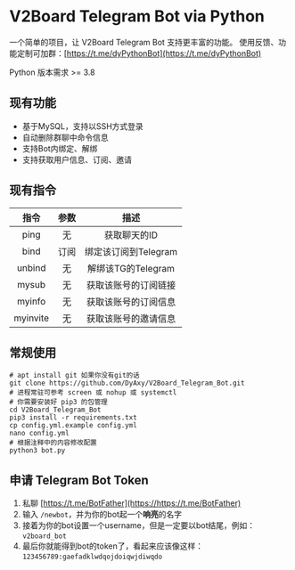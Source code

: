 # V2Board Telegram Bot via Python

一个简单的项目，让 V2Board Telegram Bot 支持更丰富的功能。
使用反馈、功能定制可加群：[https://t.me/dyPythonBot](https://t.me/dyPythonBot)

Python 版本需求 >= 3.8

## 现有功能
- 基于MySQL，支持以SSH方式登录
- 自动删除群聊中命令信息
- 支持Bot内绑定、解绑
- 支持获取用户信息、订阅、邀请

## 现有指令
|   指令   |   参数    |         描述         |
| :------: | :-------: | :------------------: |
|   ping   |    无     |     获取聊天的ID     |
|   bind   |   订阅    | 绑定该订阅到Telegram |
|  unbind  |    无     | 解绑该TG的Telegram  |
|  mysub   |    无     | 获取该账号的订阅链接 |
|  myinfo  |    无     | 获取该账号的订阅信息 |
| myinvite |    无     | 获取该账号的邀请信息 |

## 常规使用
```
# apt install git 如果你没有git的话
git clone https://github.com/DyAxy/V2Board_Telegram_Bot.git
# 进程常驻可参考 screen 或 nohup 或 systemctl
# 你需要安装好 pip3 的包管理
cd V2Board_Telegram_Bot
pip3 install -r requirements.txt
cp config.yml.example config.yml
nano config.yml
# 根据注释中的内容修改配置
python3 bot.py
```

## 申请 Telegram Bot Token

1. 私聊 [https://t.me/BotFather](https://https://t.me/BotFather)
2. 输入 `/newbot`，并为你的bot起一个**响亮**的名字
3. 接着为你的bot设置一个username，但是一定要以bot结尾，例如：`v2board_bot`
4. 最后你就能得到bot的token了，看起来应该像这样：`123456789:gaefadklwdqojdoiqwjdiwqdo`
